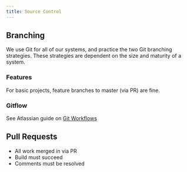 ```yaml
---
title: Source Control
---
```


## Branching

We use Git for all of our systems, and practice the two Git branching strategies. These strategies are dependent on the size and maturity of a system.

### Features

For basic projects, feature branches to master (via PR) are fine.

### Gitflow

See Atlassian guide on [Git Workflows](https://www.atlassian.com/git/tutorials/comparing-workflows/gitflow-workflow)

## Pull Requests

- All work merged in via PR
- Build must succeed
- Comments must be resolved